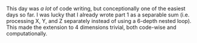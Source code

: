 This day was *a lot* of code writing, but conceptionally one of the easiest days so far. I was lucky that I already wrote part 1 as a separable sum (i.e. processing X, Y, and Z separately instead of using a 6-depth nested loop). This made the extension to 4 dimensions trivial, both code-wise and computationally.
